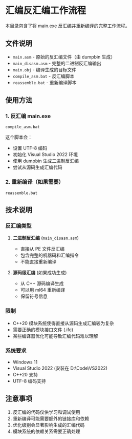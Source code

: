 # 汇编反汇编工作流程

本目录包含了将 main.exe 反汇编并重新编译的完整工作流程。

## 文件说明

- `main.asm` - 原始的反汇编文件（由 dumpbin 生成）
- `main_disasm.asm` - 完整的二进制反汇编输出
- `main.obj` - 编译生成的目标文件
- `compile_asm.bat` - 反汇编脚本
- `reassemble.bat` - 重新编译脚本

## 使用方法

### 1. 反汇编 main.exe
```batch
compile_asm.bat
```

这个脚本会：
- 设置 UTF-8 编码
- 初始化 Visual Studio 2022 环境
- 使用 dumpbin 生成二进制反汇编
- 尝试从源码生成汇编代码

### 2. 重新编译（如果需要）
```batch
reassemble.bat
```

## 技术说明

### 反汇编类型
1. **二进制反汇编** (`main_disasm.asm`)
   - 直接从 PE 文件反汇编
   - 包含完整的机器码和汇编指令
   - 不能直接重新编译

2. **源码级汇编** (如果成功生成)
   - 从 C++ 源码编译生成
   - 可以用 ml64 重新编译
   - 保留符号信息

### 限制
- C++20 模块系统使得直接从源码生成汇编较为复杂
- 需要正确的模块接口文件 (.ifc)
- 某些编译器优化可能导致汇编代码难以理解

### 系统要求
- Windows 11
- Visual Studio 2022 (安装在 D:\Code\VS2022)
- C++20 支持
- UTF-8 编码支持

## 注意事项

1. 反汇编的代码仅供学习和调试使用
2. 重新编译可能需要额外的链接库和依赖
3. 优化级别会显著影响生成的汇编代码
4. 模块系统的依赖关系需要正确处理